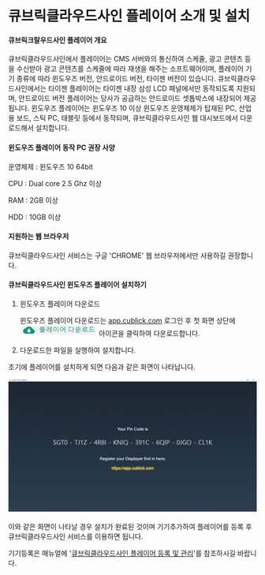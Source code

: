 # 큐브릭클라우드사인 플레이어 소개 및 설치

#### 큐브릭크랄우드사인 플레이어 개요

큐브릭클라우드사인에서 플레이어는 CMS 서버와의 통신하여 스케줄, 광고 콘텐츠 등을 수신받아 광고 콘텐츠를 스케줄에 따라 재생을 해주는 소프트웨어이며, 플레이어 기기 종류에 따라 윈도우즈 버전, 안드로이드 버전, 타이젠 버전이 있습니다. 큐브릭클라우드사인에서는 타이젠 플레이어는 타이젠 내장 삼성 LCD 패널에서만 동작되도록 지원되며, 안드로이드 버전 플레이어는 당사가 공급하는 안드로이드 셋톱박스에 내장되어 제공됩니다. 윈도우즈 플레이어는 윈도우즈 10 이상 윈도우즈 운영체제가 탑재된 PC, 산업용 보드, 스틱 PC, 태블릿 등에서 동작되며, 큐브릭클라우드사인 웹 대시보드에서 다운로드해서 설치합니다.

#### 윈도우즈 플레이어 동작 PC 권장 사양

운영체제 : 윈도우즈 10 64bit

CPU : Dual core 2.5 Ghz 이상

RAM : 2GB 이상

HDD : 10GB 이상

#### 지원하는 웹 브라우저

큐브릭클라우드사인 서비스는 구글 'CHROME' 웹 브라우저에서만 사용하길 권장합니다.

#### 큐브릭클라우드사인 윈도우즈 플레이어 설치하기

1. 윈도우즈 플레이어 다운로드

   윈도우즈 플레이어 다운로드는 [app.cublick.com](https://app.cublick.com) 로그인 후 첫 화면 상단에 ![](.gitbook/assets/.png%20%285%29.png) 아이콘을 클릭하여 다운로드합니다.

2. 다운로드한 파일을 실행하여 설치합니다.

초기에 플레이어를 설치하게 되면 다음과 같은 화면이 나타납니다.

![](.gitbook/assets/.png%20%2826%29.png)

이와 같은 화면이 나타날 경우 설치가 완료된 것이며 기기추가하여 플레이어를 등록 후 큐브릭클라우드사인 서비스를 이용하면 됩니다.

기기등록은 매뉴얼에 '[큐브릭클라우드사인 플레이어 등록 및 관리](https://docs-test.cublick.com/device-management)'를 참조하시길 바랍니다.





